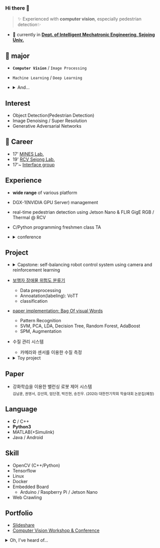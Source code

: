 ### Hi there 👋

> ✨ Experienced with **computer vision**, especially pedestrian detection✨

- 🔭 currently in  [**Dept. of Intelligent Mechatronic Engineering, Sejoing Univ.**](http://imc.sejong.ac.kr/page/sub2_1)

## 🌱 major

- **`Computer Vision`** / `Image Processing`
- `Machine Learning` / `Deep Learning`

- <details><summary>And...</summary>
    <sub>Display, CS, ... etc.</sub>
</details>

## Interest
- Object Detection(Pedestrian Detection)
- Image Denoising / Super Resolution
- Generative Adversarial Networks

## 👯 Career
- 17' [MINES Lab.](http://home.sejong.ac.kr/~hyungkim/4.html)
- 19' [RCV Sejong Lab.](https://www.rcv.sejong.ac.kr/)
- 17'~ [Interface group](http://interface.or.kr/)

## Experience
- **wide range** of various platform

- DGX-1(NVIDIA GPU Server) management
- real-time pedestrian detection using Jetson Nano & FLIR GigE RGB / Thermal @ RCV
- C/Python programming freshmen class TA
- <details><summary>conference</summary>
  <sub>DEVIEW 2018/2019</sub><br>
  <sub>IPIU 2019</sub><br>
  <sub>KCCV 2019</sub><br>
  <sub>ICCV 2019</sub><br>
  <sub>PyCon 2019</sub><br>
  <sub>SOSCON 2019 / Bixby Developer Day 2019</sub><br>
  <sub>IPIU 2019</sub><br>
  <sub>NVIDIA AI Conference 2019 / DLI Workshop</sub><br>
  <sub>IPIU 2019</sub><br>
</details>


## Project
- <details><summary>Capstone: self-balancing robot control system using camera and reinforcement learning</summary>
  - MATLAB / Simulink: body modeling , RL reward design<br>
  - App: android backend / sensor data floating using graph<br>
  - Web: real-time no delay / socketio, flask, sensor data floating using googlechart api<br>
  - HW: Arduino, Raspberry pi, Jetson Nano<br>
  - communication: USB , bluetooth, ngrok<br>
  - System Integration<br>
</details>

- [보행자 장애물 위험도 분류기](https://github.com/nhk9680/SituationClassifier)
  - Data preprocessing
  - Annoatation(labeling): VoTT
  - classification

- [paper implementation: Bag Of visual Words](https://github.com/nhk9680/PatternRecognition)
  - Pattern Recognition
  - SVM, PCA, LDA, Decision Tree, Random Forest, AdaBoost
  - SPM, Augmentation

- 수질 관리 시스템
  - 카메라와 센서를 이용한 수질 측정

- <details><summary>Toy project</summary>

  - Python Beautifulsoup / Selenium
  - Telegram API Alert

  - 중고나라 업자 필터링
    - keyword based logic
    - Telegram API

  - 수강신청 잔여석 알림
    - Telegram API
    
  - 온라인 수업 출석 조회
  
</details>

## Paper
- 강화학습을 이용한 밸런싱 로봇 제어 시스템<br><sub>김남훈, 권영서, 강산희, 엄단경, 박진현, 송진우. (2020) 대한전기학회 학술대회 논문집(예정)</sub>
<!-- 김민기, 장인권, 이승법. (2019). 다중무선전력전송시스템의 전송 효율 최대화를 위한 공진 최적화 방법론. 대한전기학회 학술대회 논문집, (),  1-2. -->

## Language
- **C** / C++
- **Python3**
- MATLAB(+Simulink)
- Java / Android

## Skill
- OpenCV (C++/Python)
- Tensorflow
- Linux
- Docker
- Embedded Board
  - Arduino / Raspberry Pi / Jetson Nano
- Web Crawling


## Portfolio
- [Slideshare](https://www.slideshare.net/NamhoonKim18)
- [Computer Vision Workshop & Conference](https://www.notion.so/nhk9680/Computer-Vision-ce8a87dd261941fbacc72c7510433cd6)
  
<details><summary>Oh, I've heard of... </summary>
  
- Tensorboard
- PyTorch
- Keras
- Caffe
- Scale-aware
- Sensor Fusion
- Encoder-Decoder
</details>  
  
<!-- - I’m looking to collaborate on ... 
- 🤔 I’m looking for help with ...
- 💬 Ask me about ...
- 📫 How to reach me: ...
- 😄 Pronouns: ...
- ⚡ Fun fact: ...
-->
